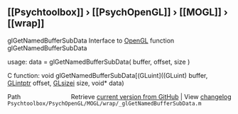 ## [[Psychtoolbox]] &#8250; [[PsychOpenGL]] &#8250; [[MOGL]] &#8250; [[wrap]]

glGetNamedBufferSubData  Interface to [OpenGL](OpenGL) function glGetNamedBufferSubData  
  
usage:  data = glGetNamedBufferSubData( buffer, offset, size )  
  
C function:  void glGetNamedBufferSubData[(GLuint]((GLuint) buffer, [GLintptr](GLintptr) offset, [GLsizei](GLsizei) size, void\* data)  




<div class="code_header" style="text-align:right;">
  <span style="float:left;">Path&nbsp;&nbsp;</span> <span class="counter">Retrieve <a href=
  "https://raw.github.com/Psychtoolbox-3/Psychtoolbox-3/beta/Psychtoolbox/PsychOpenGL/MOGL/wrap/_glGetNamedBufferSubData.m">current version from GitHub</a> | View <a href=
  "https://github.com/Psychtoolbox-3/Psychtoolbox-3/commits/beta/Psychtoolbox/PsychOpenGL/MOGL/wrap/_glGetNamedBufferSubData.m">changelog</a></span>
</div>
<div class="code">
  <code>Psychtoolbox/PsychOpenGL/MOGL/wrap/_glGetNamedBufferSubData.m</code>
</div>

